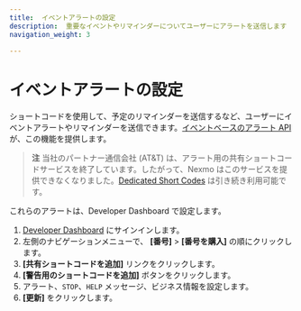 ```yaml
---
title:  イベントアラートの設定
description:  重要なイベントやリマインダーについてユーザーにアラートを送信します
navigation_weight: 3

---
```



イベントアラートの設定
===========

ショートコードを使用して、予定のリマインダーを送信するなど、ユーザーにイベントアラートやリマインダーを送信できます。[イベントベースのアラート API](/api/sms/us-short-codes/alerts/sending)が、この機能を提供します。

> **注** 当社のパートナー通信会社 (AT&T) は、アラート用の共有ショートコードサービスを終了しています。したがって、Nexmo はこのサービスを提供できなくなりました。[Dedicated Short Codes](https://www.nexmo.com/platform/short-codes) は引き続き利用可能です。

これらのアラートは、Developer Dashboard で設定します。

1. [Developer Dashboard](https://dashboard.nexmo.com) にサインインします。
2. 左側のナビゲーションメニューで、 **[番号]** > **[番号を購入]** の順にクリックします。
3. **[共有ショートコードを追加]** リンクをクリックします。
4. **[警告用のショートコードを追加]** ボタンをクリックします。
5. アラート、`STOP`、`HELP` メッセージ、ビジネス情報を設定します。
6. **[更新]** をクリックします。

